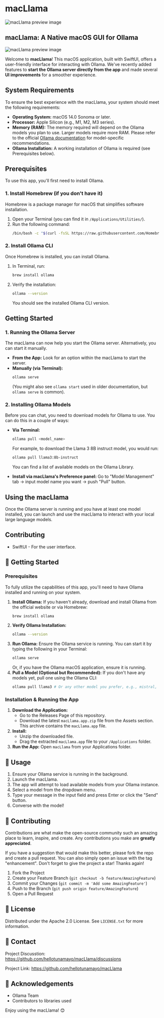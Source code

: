 # macLlama

![macLlama preview image](macllama_logo.png)

## macLlama: A Native macOS GUI for Ollama

![macLlama preview image](ollama_preview.png) 

Welcome to **macLlama**! This macOS application, built with SwiftUI, offers a user-friendly interface for interacting with Ollama. We've recently added features to **start the Ollama server directly from the app** and made several **UI improvements** for a smoother experience.

## System Requirements

To ensure the best experience with the macLlama, your system should meet the following requirements:

*   **Operating System:** macOS 14.0 Sonoma or later.
*   **Processor:** Apple Silicon (e.g., M1, M2, M3 series).
*   **Memory (RAM):** The memory required will depend on the Ollama models you plan to use. Larger models require more RAM. Please refer to the official [Ollama documentation](https://github.com/ollama/ollama/blob/main/docs/faq.md#what-are-the-system-requirements-to-run-ollama) for model-specific recommendations.
*   **Ollama Installation:** A working installation of Ollama is required (see Prerequisites below).

## Prerequisites

To use this app, you'll first need to install Ollama.

### 1. Install Homebrew (if you don't have it)

Homebrew is a package manager for macOS that simplifies software installation.

1.  Open your Terminal (you can find it in `/Applications/Utilities/`).
2.  Run the following command:
    ```bash
    /bin/bash -c "$(curl -fsSL https://raw.githubusercontent.com/Homebrew/install/HEAD/install.sh)"
    ```

### 2. Install Ollama CLI

Once Homebrew is installed, you can install Ollama.

1.  In Terminal, run:
    ```bash
    brew install ollama
    ```
2.  Verify the installation:
    ```bash
    ollama --version
    ```
    You should see the installed Ollama CLI version.

## Getting Started

### 1. Running the Ollama Server

The macLlama can now help you start the Ollama server. Alternatively, you can start it manually.

*   **From the App:** Look for an option within the macLlama to start the server.
*   **Manually (via Terminal):**
    ```bash
    ollama serve
    ```
    (You might also see `ollama start` used in older documentation, but `ollama serve` is common).

### 2. Installing Ollama Models

Before you can chat, you need to download models for Ollama to use. You can do this in a couple of ways:

*   **Via Terminal:**
    ```bash
    ollama pull <model_name>
    ```
    For example, to download the Llama 3 8B instruct model, you would run:
    ```bash
    ollama pull llama3:8b-instruct
    ```
    You can find a list of available models on the Ollama Library.

*   **Install via macLlama's Preference panel:** Go to "Model Management" tab -> input model name you want -> push "Pull" button.

## Using the macLlama

Once the Ollama server is running and you have at least one model installed, you can launch and use the macLlama to interact with your local large language models.

## Contributing

*   SwiftUI - For the user interface.

## 🚀 Getting Started

### Prerequisites

To fully utilize the capabilities of this app, you'll need to have Ollama installed and running on your system.

1.  **Install Ollama:**
    If you haven't already, download and install Ollama from the official website or via Homebrew:
    ```bash
    brew install ollama
    ```
2.  **Verify Ollama Installation:**
    ```bash
    ollama --version
    ```
3.  **Run Ollama:**
    Ensure the Ollama service is running. You can start it by typing the following in your Terminal:
    ```bash
    ollama serve
    ```
    Or, if you have the Ollama macOS application, ensure it is running.
4.  **Pull a Model (Optional but Recommended):**
    If you don't have any models yet, pull one using the Ollama CLI:
    ```bash
    ollama pull llama3 # Or any other model you prefer, e.g., mistral, gemma
    ```

### Installation & Running the App

1.  **Download the Application:**
    *   Go to the Releases Page of this repository.
    *   Download the latest `macLlama.app.zip` file from the Assets section. This archive contains the `macLlama.app` file.
2.  **Install:**
    *   Unzip the downloaded file.
    *   Drag the extracted `macLlama.app` file to your `/Applications` folder.
3.  **Run the App:**
    Open `macLlama` from your Applications folder.

## 📖 Usage

1.  Ensure your Ollama service is running in the background.
2.  Launch the macLlama.
3.  The app will attempt to load available models from your Ollama instance.
4.  Select a model from the dropdown menu.
5.  Type your message in the input field and press Enter or click the "Send" button.
6.  Converse with the model!

## 🤝 Contributing

Contributions are what make the open-source community such an amazing place to learn, inspire, and create. Any contributions you make are **greatly appreciated**.

If you have a suggestion that would make this better, please fork the repo and create a pull request. You can also simply open an issue with the tag "enhancement".
Don't forget to give the project a star! Thanks again!

1.  Fork the Project
2.  Create your Feature Branch (`git checkout -b feature/AmazingFeature`)
3.  Commit your Changes (`git commit -m 'Add some AmazingFeature'`)
4.  Push to the Branch (`git push origin feature/AmazingFeature`)
5.  Open a Pull Request

## 📜 License

Distributed under the Apache 2.0 License. See `LICENSE.txt` for more information.

## 📧 Contact

Project Discusstion: https://github.com/hellotunamayo/macLlama/discussions

Project Link: https://github.com/hellotunamayo/macLlama

## 🙏 Acknowledgements

*   Ollama Team
*   Contributors to libraries used

Enjoy using the macLlama! 😊
